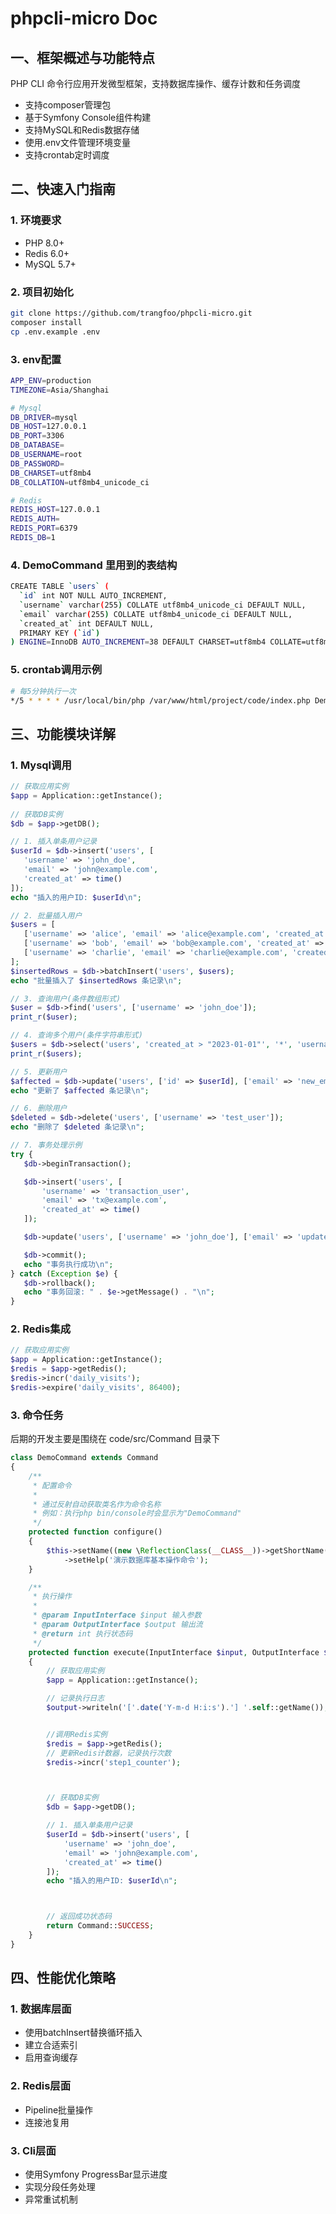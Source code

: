 # phpcli-micro Doc

## 一、框架概述与功能特点
PHP CLI 命令行应用开发微型框架，支持数据库操作、缓存计数和任务调度
- 支持composer管理包
- 基于Symfony Console组件构建
- 支持MySQL和Redis数据存储
- 使用.env文件管理环境变量
- 支持crontab定时调度


## 二、快速入门指南
### 1. 环境要求
- PHP 8.0+
- Redis 6.0+
- MySQL 5.7+

### 2. 项目初始化
```bash
git clone https://github.com/trangfoo/phpcli-micro.git
composer install
cp .env.example .env
```

### 3. env配置
```bash
APP_ENV=production
TIMEZONE=Asia/Shanghai

# Mysql
DB_DRIVER=mysql
DB_HOST=127.0.0.1
DB_PORT=3306
DB_DATABASE=
DB_USERNAME=root
DB_PASSWORD=
DB_CHARSET=utf8mb4
DB_COLLATION=utf8mb4_unicode_ci

# Redis
REDIS_HOST=127.0.0.1
REDIS_AUTH=
REDIS_PORT=6379
REDIS_DB=1
```

### 4. DemoCommand 里用到的表结构
```bash
CREATE TABLE `users` (
  `id` int NOT NULL AUTO_INCREMENT,
  `username` varchar(255) COLLATE utf8mb4_unicode_ci DEFAULT NULL,
  `email` varchar(255) COLLATE utf8mb4_unicode_ci DEFAULT NULL,
  `created_at` int DEFAULT NULL,
  PRIMARY KEY (`id`)
) ENGINE=InnoDB AUTO_INCREMENT=38 DEFAULT CHARSET=utf8mb4 COLLATE=utf8mb4_unicode_ci;
```

### 5. crontab调用示例
```bash
# 每5分钟执行一次
*/5 * * * * /usr/local/bin/php /var/www/html/project/code/index.php DemoCommand
```

## 三、功能模块详解
### 1. Mysql调用
```php
// 获取应用实例
$app = Application::getInstance();
     
// 获取DB实例
$db = $app->getDB();

// 1. 插入单条用户记录
$userId = $db->insert('users', [
   'username' => 'john_doe',
   'email' => 'john@example.com',
   'created_at' => time()
]);
echo "插入的用户ID: $userId\n";

// 2. 批量插入用户
$users = [
   ['username' => 'alice', 'email' => 'alice@example.com', 'created_at' => time()],
   ['username' => 'bob', 'email' => 'bob@example.com', 'created_at' => time()],
   ['username' => 'charlie', 'email' => 'charlie@example.com', 'created_at' => time()]
];
$insertedRows = $db->batchInsert('users', $users);
echo "批量插入了 $insertedRows 条记录\n";

// 3. 查询用户(条件数组形式)
$user = $db->find('users', ['username' => 'john_doe']);
print_r($user);

// 4. 查询多个用户(条件字符串形式)
$users = $db->select('users', 'created_at > "2023-01-01"', '*', 'username ASC', 10);
print_r($users);

// 5. 更新用户
$affected = $db->update('users', ['id' => $userId], ['email' => 'new_email@example.com']);
echo "更新了 $affected 条记录\n";

// 6. 删除用户
$deleted = $db->delete('users', ['username' => 'test_user']);
echo "删除了 $deleted 条记录\n";

// 7. 事务处理示例
try {
   $db->beginTransaction();

   $db->insert('users', [
       'username' => 'transaction_user',
       'email' => 'tx@example.com',
       'created_at' => time()
   ]);

   $db->update('users', ['username' => 'john_doe'], ['email' => 'updated_in_tx@example.com']);

   $db->commit();
   echo "事务执行成功\n";
} catch (Exception $e) {
   $db->rollback();
   echo "事务回滚: " . $e->getMessage() . "\n";
}

```

### 2. Redis集成
```php
// 获取应用实例
$app = Application::getInstance();
$redis = $app->getRedis();
$redis->incr('daily_visits');
$redis->expire('daily_visits', 86400);
```

### 3. 命令任务
后期的开发主要是围绕在 code/src/Command 目录下
```php
class DemoCommand extends Command
{
    /**
     * 配置命令
     *
     * 通过反射自动获取类名作为命令名称
     * 例如：执行php bin/console时会显示为"DemoCommand"
     */
    protected function configure()
    {
        $this->setName((new \ReflectionClass(__CLASS__))->getShortName())->setDescription('执行数据库CRUD操作示例')
            ->setHelp('演示数据库基本操作命令');
    }

    /**
     * 执行操作
     *
     * @param InputInterface $input 输入参数
     * @param OutputInterface $output 输出流
     * @return int 执行状态码
     */
    protected function execute(InputInterface $input, OutputInterface $output): int
    {
        // 获取应用实例
        $app = Application::getInstance();

        // 记录执行日志
        $output->writeln('['.date('Y-m-d H:i:s').'] '.self::getName());


        //调用Redis实例
        $redis = $app->getRedis();
        // 更新Redis计数器，记录执行次数
        $redis->incr('step1_counter');



        // 获取DB实例
        $db = $app->getDB();

        // 1. 插入单条用户记录
        $userId = $db->insert('users', [
            'username' => 'john_doe',
            'email' => 'john@example.com',
            'created_at' => time()
        ]);
        echo "插入的用户ID: $userId\n";



        // 返回成功状态码
        return Command::SUCCESS;
    }
}
```

## 四、性能优化策略
### 1. 数据库层面
- 使用batchInsert替换循环插入
- 建立合适索引
- 启用查询缓存

### 2. Redis层面
- Pipeline批量操作
- 连接池复用

### 3. Cli层面
- 使用Symfony ProgressBar显示进度
- 实现分段任务处理
- 异常重试机制
